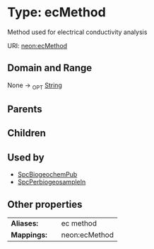 
# Type: ecMethod


Method used for electrical conductivity analysis

URI: [neon:ecMethod](https://data.neonscience.org/ecMethod)


## Domain and Range

None ->  <sub>OPT</sub> [String](types/String.md)

## Parents


## Children


## Used by

 * [SpcBiogeochemPub](SpcBiogeochemPub.md)
 * [SpcPerbiogeosampleIn](SpcPerbiogeosampleIn.md)

## Other properties

|  |  |  |
| --- | --- | --- |
| **Aliases:** | | ec method |
| **Mappings:** | | neon:ecMethod |

